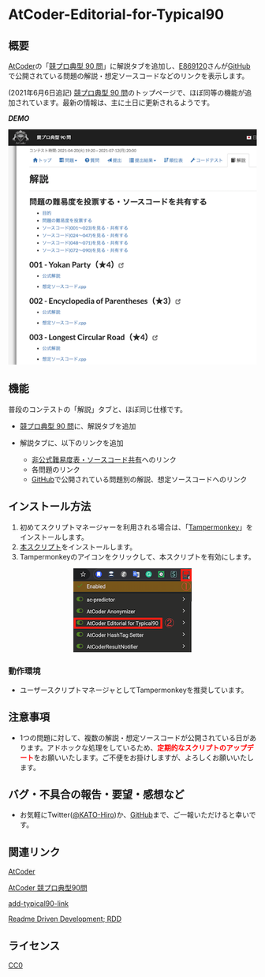 # AtCoder-Editorial-for-Typical90

## 概要

[AtCoder](https://atcoder.jp/)の「[競プロ典型 90 問](https://atcoder.jp/contests/typical90)」に解説タブを追加し、[E869120](https://atcoder.jp/users/E869120)さんが[GitHub](https://github.com/E869120/kyopro_educational_90)で公開されている問題の解説・想定ソースコードなどのリンクを表示します。

(2021年6月6日追記) [競プロ典型 90 問](https://atcoder.jp/contests/typical90)のトップページで、ほぼ同等の機能が追加されています。最新の情報は、主に土日に更新されるようです。

***DEMO***

<div align="center">

  ![](images/demo.png)

</div>

## 機能

普段のコンテストの「解説」タブと、ほぼ同じ仕様です。

- [競プロ典型 90 問](https://atcoder.jp/contests/typical90)に、解説タブを追加

- 解説タブに、以下のリンクを追加
  - [非公式難易度表・ソースコード共有](https://docs.google.com/spreadsheets/d/1GG4Higis4n4GJBViVltjcbuNfyr31PzUY_ZY1zh2GuI/edit#gid=0)へのリンク
  - 各問題のリンク
  - [GitHub](https://github.com/E869120/kyopro_educational_90)で公開されている問題別の解説、想定ソースコードへのリンク

## インストール方法

1. 初めてスクリプトマネージャーを利用される場合は、「[Tampermonkey](https://www.tampermonkey.net/)」をインストールします。
2. [本スクリプト](https://greasyfork.org/ja/scripts/427584-atcoder-editorial-for-typical90)をインストールします。
3. Tampermonkeyのアイコンをクリックして、本スクリプトを有効にします。

<div align="center">

  ![](images/enable_to_use_script.png)

</div>

### 動作環境

- ユーザースクリプトマネージャとしてTampermonkeyを推奨しています。

## 注意事項

- 1つの問題に対して、複数の解説・想定ソースコードが公開されている日があります。アドホックな処理をしているため、<font color="red"><b>定期的なスクリプトのアップデート</b></font></a>をお願いいたします。ご不便をお掛けしますが、よろしくお願いいたします。

## バグ・不具合の報告・要望・感想など

- お気軽にTwitter([@KATO-Hiro](https://twitter.com/k_hiro1818))か、[GitHub](https://github.com/KATO-Hiro/AtCoder-Editorial-for-Typical90)まで、ご一報いただけると幸いです。

## 関連リンク

[AtCoder](https://atcoder.jp/)

[AtCoder 競プロ典型90問](https://atcoder.jp/contests/typical90)

[add-typical90-link](https://greasyfork.org/ja/scripts/427326-add-typical90-link)

[Readme Driven Development; RDD](https://qiita.com/b4b4r07/items/c80d53db9a0fd59086ec)

## ライセンス

[CC0](https://creativecommons.org/share-your-work/public-domain/cc0)

